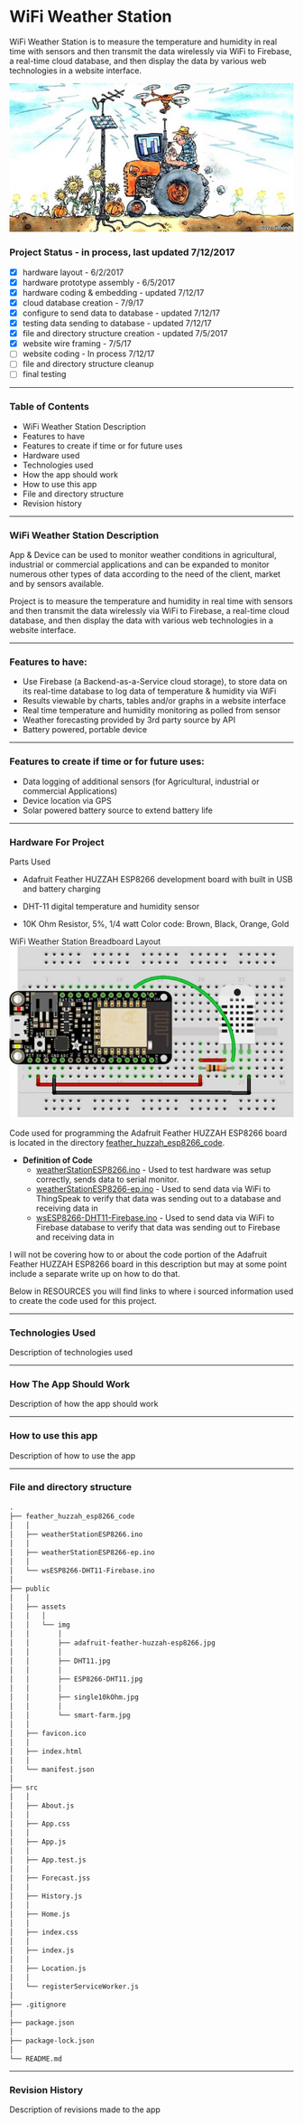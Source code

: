 # WiFi Weather Station
WiFi Weather Station is to measure the temperature and humidity in real time with sensors and then transmit the data wirelessly via WiFi to Firebase, a real-time cloud database, and then display the data by various web technologies in a website interface.

![WiFi Weather Station](public/assets/img/smart-farm.jpg)


### Project Status - in process, last updated 7/12/2017

  - [x]  hardware layout - 6/2/2017
  - [x]  hardware prototype assembly - 6/5/2017
  - [x]  hardware coding & embedding - updated 7/12/17
  - [x]  cloud database creation - 7/9/17
  - [x]  configure to send data to database - updated 7/12/17
  - [x]  testing data sending to database - updated 7/12/17
  - [x]  file and directory structure creation  - updated 7/5/2017
  - [x]  website wire framing - 7/5/17
  - [ ]  website coding - In process 7/12/17
  - [ ]  file and directory structure cleanup
  - [ ]  final testing
  
----

### Table of Contents

  -  WiFi Weather Station Description
  -  Features to have 
  -  Features to create if time or for future uses
  -  Hardware used
  -  Technologies used 
  -  How the app should work
  -  How to use this app
  -  File and directory structure
  -  Revision history
  
----

### WiFi Weather Station Description
App & Device can be used to monitor weather conditions in agricultural, industrial or commercial applications and can be expanded to monitor numerous other types of data according to the need of the client, market and by sensors available. 

Project is to measure the temperature and humidity in real time with sensors and then transmit the data wirelessly via WiFi to Firebase, a real-time cloud database, and then display the data with various web technologies in a website interface.


----

### Features to have:
- Use Firebase (a Backend-as-a-Service cloud storage), to store data on its real-time database to log data of temperature & humidity via WiFi
- Results viewable by charts, tables and/or graphs in a website interface
- Real time  temperature and humidity monitoring as polled from sensor 
- Weather forecasting provided by 3rd party source by API
- Battery powered, portable device


----

### Features to create if time or for future uses:
- Data logging of additional sensors (for Agricultural, industrial or commercial Applications)
- Device location via GPS
- Solar powered battery source to extend battery life


----

### Hardware For Project

Parts Used

  - Adafruit Feather HUZZAH ESP8266 development board with built in USB and battery charging 


  - DHT-11 digital temperature and humidity sensor


  - 10K Ohm Resistor, 5%, 1/4 watt Color code: Brown, Black, Orange, Gold  

  
  
  WiFi Weather Station Breadboard Layout  
![WiFi Weather Station Breadboard Layout](public/assets/img/ESP8266-DHT11.jpg)
	
Code used for programming the Adafruit Feather HUZZAH ESP8266 board is located in the directory  [feather_huzzah_esp8266_code](https://github.com/DKMitt/wifi_ws/tree/master/feather_huzzah_esp8266_code). 

* __Definition of Code__
  * [weatherStationESP8266.ino](https://github.com/DKMitt/wifi_ws/blob/master/feather_huzzah_esp8266_code/weatherStationESP8266.ino)  -  Used to test hardware was setup correctly, sends data to serial monitor. 
  * [weatherStationESP8266-ep.ino](https://github.com/DKMitt/wifi_ws/blob/master/feather_huzzah_esp8266_code/weatherStationESP8266-ep.ino)  -  Used to send data via WiFi to ThingSpeak to verify that data was sending out to a database and receiving data in
  * [wsESP8266-DHT11-Firebase.ino](https://github.com/DKMitt/wifi_ws/blob/master/feather_huzzah_esp8266_code/wsESP8266-DHT11-Firebase.ino)  -  Used to send data via WiFi to Firebase database to verify that data was sending out to Firebase and receiving data in


I will not be covering how to or about the code portion of the Adafruit Feather HUZZAH ESP8266 board in this description but may at some point include a separate write up on how to do that. 

Below in RESOURCES you will find links to where i sourced information used to create the code used for this project.
	
----

### Technologies Used

Description of technologies used 


----

### How The App Should Work

Description of how the app should work



----

### How to use this app

Description of how to use the app



----

### File and directory structure

```
.
├── feather_huzzah_esp8266_code
│   │
│   ├── weatherStationESP8266.ino
│   │
│   ├── weatherStationESP8266-ep.ino
│   │
│   └── wsESP8266-DHT11-Firebase.ino
│ 
├── public
│   │
│   ├── assets
│   │   │
│   │   └── img
│   │       │
│   │       ├── adafruit-feather-huzzah-esp8266.jpg
│   │       │
│   │       ├── DHT11.jpg
│   │       │
│   │       ├── ESP8266-DHT11.jpg
│   │       │
│   │       ├── single10kOhm.jpg
│   │       │
│   │       └── smart-farm.jpg
│   │
│   ├── favicon.ico
│   │
│   ├── index.html
│   │
│   └── manifest.json
│
├── src
│   │
│   ├── About.js
│   │
│   ├── App.css
│   │
│   ├── App.js
│   │
│   ├── App.test.js
│   │
│   ├── Forecast.jss
│   │
│   ├── History.js
│   │
│   ├── Home.js
│   │
│   ├── index.css
│   │
│   ├── index.js
│   │
│   ├── Location.js
│   │
│   └── registerServiceWorker.js
│ 
├── .gitignore
│
├── package.json
│
├── package-lock.json
│
└── README.md            
```
----
### Revision History 

Description of revisions made to the app

